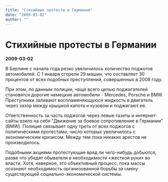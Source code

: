 ```yaml
---
title: "Стихийные протесты в Германии"
date: "2009-03-02"
author: ""
---
```


# Стихийные протесты в Германии

**2009-03-02** 

В Берлине с начала года резко увеличилось количество поджогов автомобилей. С 1 января сгорели 29 машин, что составляет 30 процентов от всех подобных преступлений, совершенных в 2008 году.

При этом, по данным полиции, чаще всего целью поджигателей становятся дорогие немецкие автомобили - Mercedes, Porsche и BMW. Преступники заливают воспламеняющуюся жидкость в двигатель через зазор между крышкой капота и кузовом и поджигают ее.

Ответственность за часть поджогов через левые газеты и интернет-сайты взяло на себя "Движение за боевое сопротивление в Германии" (BMW). Полиция связывает одну треть от всех поджогов с политическими протестами, число которых увеличилось с экономическим кризисом. Между тем пока никаких арестов не производилось.

Подобными акциями протестующие вряд ли чего-нибудь добьются, разве что убедят обывателя в необходимости «жесткой руки» во власти. Хотя, наверное, это объективный процесс, пока массы осознают необходимость организованной борьбы за смену существующей социально-экономической системы.
